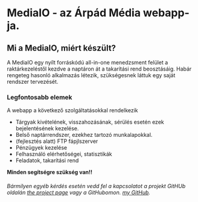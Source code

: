 # MediaIO - az Árpád Média webapp-ja.

## Mi a MediaIO, miért készült?
A MediaIO egy nyílt forráskódú all-in-one menedzsment felület a raktárkezeléstől kezdve a naptáron át a takarítási rend beosztásáig. Habár rengeteg hasonló alkalmazás létezik, szükségesnek láttuk egy saját rendszer tervezését.


### Legfontosabb elemek
A webapp a következő szolgáltatásokkal rendelkezik
- Tárgyak kivételének, visszahozásának, sérülés esetén ezek bejelentésének kezelése.
- Belső naptárrendszer, ezekhez tartozó munkalapokkal.
- (fejlesztés alatt) FTP fápjlszerver
- Pénzügyek kezelése
- Felhasználó elérhetőségei, statisztikák
- Feladatok, takarítási rend



**Minden segítségre szükség van!!**
###### Bármilyen egyéb kérdés esetén vedd fel a kapcsolatot a projekt GitHUb oldalán [the project page](https://github.com/gutasiadam/mediaio "the project's page") vagy a GitHubomon. [my GitHub](https://github.com/gutasiadam "my GitHub").
